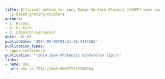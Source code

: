 ```yaml
---
title: Efficient method for Long Range Surface Plasmon (LRSPP) wave excitation with
  Si-based grating couplers
authors:
- S. Karami
- A. G. Kirk
- O. Liboiron-Ladouceur
date: -01-01
publishDate: '2024-09-06T01:51:46.441466Z'
publication_types:
- paper-conference
publication: '*2014 Ieee Photonics Conference (Ipc)*'
links:
- name: URL
  url: <Go to ISI>://WOS:000372323200264
---
```

